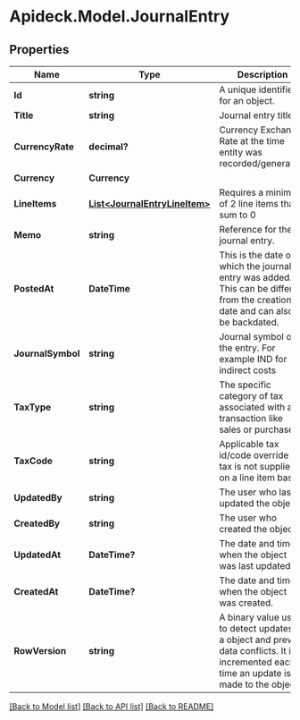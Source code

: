 # Apideck.Model.JournalEntry

## Properties

Name | Type | Description | Notes
------------ | ------------- | ------------- | -------------
**Id** | **string** | A unique identifier for an object. | [optional] [readonly] 
**Title** | **string** | Journal entry title | [optional] 
**CurrencyRate** | **decimal?** | Currency Exchange Rate at the time entity was recorded/generated. | [optional] 
**Currency** | **Currency** |  | [optional] 
**LineItems** | [**List&lt;JournalEntryLineItem&gt;**](JournalEntryLineItem.md) | Requires a minimum of 2 line items that sum to 0 | [optional] 
**Memo** | **string** | Reference for the journal entry. | [optional] 
**PostedAt** | **DateTime** | This is the date on which the journal entry was added. This can be different from the creation date and can also be backdated. | [optional] 
**JournalSymbol** | **string** | Journal symbol of the entry. For example IND for indirect costs | [optional] 
**TaxType** | **string** | The specific category of tax associated with a transaction like sales or purchase | [optional] 
**TaxCode** | **string** | Applicable tax id/code override if tax is not supplied on a line item basis. | [optional] 
**UpdatedBy** | **string** | The user who last updated the object. | [optional] [readonly] 
**CreatedBy** | **string** | The user who created the object. | [optional] [readonly] 
**UpdatedAt** | **DateTime?** | The date and time when the object was last updated. | [optional] [readonly] 
**CreatedAt** | **DateTime?** | The date and time when the object was created. | [optional] [readonly] 
**RowVersion** | **string** | A binary value used to detect updates to a object and prevent data conflicts. It is incremented each time an update is made to the object. | [optional] 

[[Back to Model list]](../README.md#documentation-for-models) [[Back to API list]](../README.md#documentation-for-api-endpoints) [[Back to README]](../README.md)

